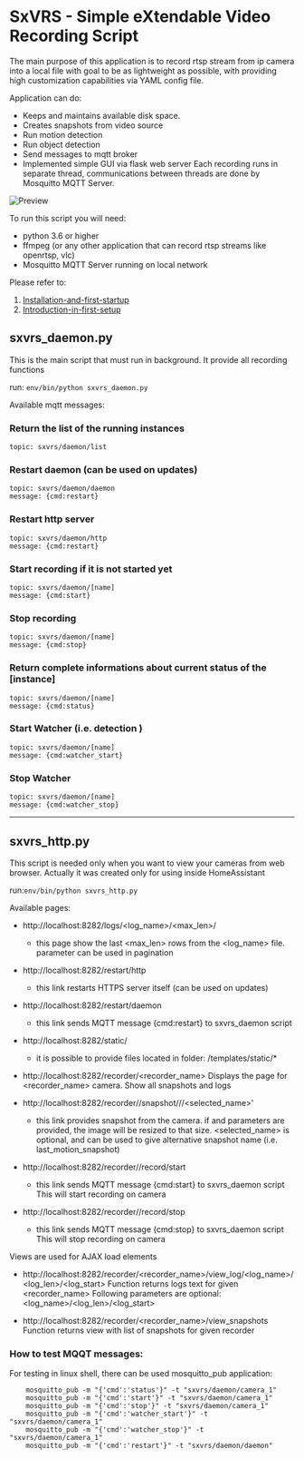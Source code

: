 # SxVRS - Simple eXtendable Video Recording Script

The main purpose of this application is to record rtsp stream from ip camera into a local file with goal to be as lightweight as possible, with providing high customization capabilities via YAML config file.

Application can do:
- Keeps and maintains available disk space. 
- Creates snapshots from video source
- Run motion detection
- Run object detection
- Send messages to mqtt broker
- Implemented simple GUI via flask web server
Each recording runs in separate thread, communications between threads are done by Mosquitto MQTT Server.

![Preview](https://drive.google.com/uc?export=view&id=1NlwDKhZ4arfTd3VfHma0Y7nmXcAgi5YP)

To run this script you will need:
- python 3.6 or higher
- ffmpeg (or any other application that can record rtsp streams like openrtsp, vlc)
- Mosquitto MQTT Server running on local network

Please refer to:
1. [Installation-and-first-startup](https://github.com/zebatus/sxvrs/wiki/1.-Installation-and-first-startup)
2. [Introduction-in-first-setup](https://github.com/zebatus/sxvrs/wiki/2.-Introduction-in-first-setup)

## sxvrs_daemon.py
This is the main script that must run in background. It provide all recording functions

run: `env/bin/python sxvrs_daemon.py`

Available mqtt messages:

### Return the list of the running instances

    topic: sxvrs/daemon/list

### Restart daemon (can be used on updates)

    topic: sxvrs/daemon/daemon 
    message: {cmd:restart}

### Restart http server

    topic: sxvrs/daemon/http 
    message: {cmd:restart}

### Start recording if it is not started yet

    topic: sxvrs/daemon/[name]
    message: {cmd:start}

### Stop recording

    topic: sxvrs/daemon/[name] 
    message: {cmd:stop}

### Return complete informations about current status of the [instance]

    topic: sxvrs/daemon/[name]
    message: {cmd:status}

### Start Watcher (i.e. detection )

    topic: sxvrs/daemon/[name] 
    message: {cmd:watcher_start}

### Stop Watcher

    topic: sxvrs/daemon/[name] 
    message: {cmd:watcher_stop}


******************************************************************************************
## sxvrs_http.py
This script is needed only when you want to view your cameras from web browser. Actually it was created only for using inside HomeAssistant

run:`env/bin/python sxvrs_http.py`


Available pages:


  * http://localhost:8282/logs/<log_name>/<max_len>/<page>
    - this page show the last <max_len> rows from the <log_name> file. <page> parameter can be used in pagination

  * http://localhost:8282/restart/http
    - this link restarts HTTPS server itself (can be used on updates)

  * http://localhost:8282/restart/daemon
    - this link sends MQTT message {cmd:restart} to sxvrs_daemon script

  * http://localhost:8282/static/<filename>
    - it is possible to provide files located in folder: /templates/static/* 

  * http://localhost:8282/recorder/<recorder_name>
    Displays the page for <recorder_name> camera. Show all snapshots and logs

  * http://localhost:8282/recorder/<name>/snapshot/<width>/<height>/<selected_name>'
    - this link provides snapshot from the camera.
    if <width> and <height> parameters are provided, the image will be resized to that size. <selected_name> is optional, and can be used to give alternative snapshot name (i.e. last_motion_snapshot)

  * http://localhost:8282/recorder/<name>/record/start
    - this link sends MQTT message {cmd:start} to sxvrs_daemon script
    This will start recording on camera

  * http://localhost:8282/recorder/<name>/record/stop
    - this link sends MQTT message {cmd:stop} to sxvrs_daemon script
    This will stop recording on camera


Views are used for AJAX load elements

  * http://localhost:8282/recorder/<recorder_name>/view_log/<log_name>/<log_len>/<log_start>
    Function returns logs text for given <recorder_name>
    Following parameters are optional: <log_name>/<log_len>/<log_start>

  * http://localhost:8282/recorder/<recorder_name>/view_snapshots
    Function returns view with list of snapshots for given recorder

### How to test MQQT messages:
For testing in linux shell, there can be used mosquitto_pub application:
```
    mosquitto_pub -m "{'cmd':'status'}" -t "sxvrs/daemon/camera_1"
    mosquitto_pub -m "{'cmd':'start'}" -t "sxvrs/daemon/camera_1"
    mosquitto_pub -m "{'cmd':'stop'}" -t "sxvrs/daemon/camera_1"
    mosquitto_pub -m "{'cmd':'watcher_start'}" -t "sxvrs/daemon/camera_1"
    mosquitto_pub -m "{'cmd':'watcher_stop'}" -t "sxvrs/daemon/camera_1"
    mosquitto_pub -m "{'cmd':'restart'}" -t "sxvrs/daemon/daemon"
```

